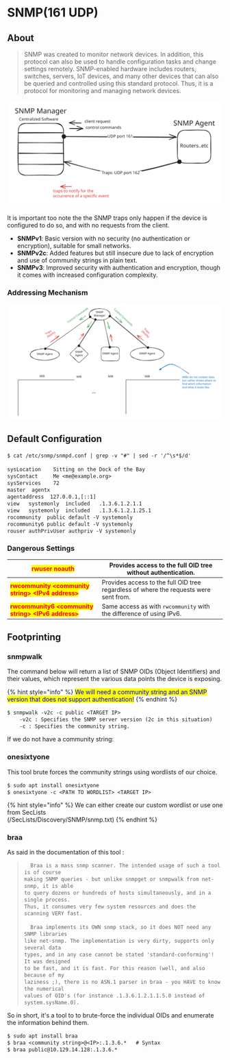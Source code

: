 # SNMP(161 UDP)

## About

> SNMP was created to monitor network devices. In addition, this protocol can also be used to handle configuration tasks and change settings remotely. SNMP-enabled hardware includes routers, switches, servers, IoT devices, and many other devices that can also be queried and controlled using this standard protocol. Thus, it is a protocol for monitoring and managing network devices.

<img src="../../../.gitbook/assets/file.excalidraw (14).svg" alt="" class="gitbook-drawing">

It is important too note the the SNMP traps only happen if the device is configured to do so, and with no requests from the client.

* **SNMPv1**: Basic version with no security (no authentication or encryption), suitable for small networks.
* **SNMPv2c**: Added features but still insecure due to lack of encryption and use of community strings in plain text.
* **SNMPv3**: Improved security with authentication and encryption, though it comes with increased configuration complexity.

### Addressing Mechanism

<img src="../../../.gitbook/assets/file.excalidraw (15).svg" alt="" class="gitbook-drawing">

## Default Configuration

```shell-session
$ cat /etc/snmp/snmpd.conf | grep -v "#" | sed -r '/^\s*$/d'

sysLocation    Sitting on the Dock of the Bay
sysContact     Me <me@example.org>
sysServices    72
master  agentx
agentaddress  127.0.0.1,[::1]
view   systemonly  included   .1.3.6.1.2.1.1
view   systemonly  included   .1.3.6.1.2.1.25.1
rocommunity  public default -V systemonly
rocommunity6 public default -V systemonly
rouser authPrivUser authpriv -V systemonly
```

### Dangerous Settings

| <mark style="color:red;">**rwuser noauth**</mark>                                    | Provides access to the full OID tree without authentication.                          |
| ------------------------------------------------------------------------------------ | ------------------------------------------------------------------------------------- |
| <mark style="color:red;">**rwcommunity \<community string> \<IPv4 address>**</mark>  | Provides access to the full OID tree regardless of where the requests were sent from. |
| <mark style="color:red;">**rwcommunity6 \<community string> \<IPv6 address>**</mark> | Same access as with `rwcommunity` with the difference of using IPv6.                  |

## Footprinting

### snmpwalk

The command below will return a list of SNMP OIDs (Object Identifiers) and their values, which represent the various data points the device is exposing.

{% hint style="info" %}
<mark style="color:blue;">We will need a community string and an SNMP version that does not support authentication!</mark>
{% endhint %}

```shell-session
$ snmpwalk -v2c -c public <TARGET IP>
    -v2c : Specifies the SNMP server version (2c in this situation)
    -c : Specifies the community string.
```

If we do not have a community string:

### onesixtyone

This tool brute forces the community strings using wordlists of our choice.

```shell-session
$ sudo apt install onesixtyone
$ onesixtyone -c <PATH TO WORDLIST> <TARGET IP>
```

{% hint style="info" %}
We can either create our custom wordlist or use one from SecLists \
(/SecLists/Discovery/SNMP/snmp.txt)
{% endhint %}

### braa

As said in the documentation of this tool :

> ```
>   Braa is a mass snmp scanner. The intended usage of such a tool is of course 
> making SNMP queries - but unlike snmpget or snmpwalk from net-snmp, it is able
> to query dozens or hundreds of hosts simultaneously, and in a single process.
> Thus, it consumes very few system resources and does the scanning VERY fast.
>   
>   Braa implements its OWN snmp stack, so it does NOT need any SNMP libraries
> like net-snmp. The implementation is very dirty, supports only several data
> types, and in any case cannot be stated 'standard-conforming'! It was designed
> to be fast, and it is fast. For this reason (well, and also because of my
> laziness ;), there is no ASN.1 parser in braa - you HAVE to know the numerical
> values of OID's (for instance .1.3.6.1.2.1.1.5.0 instead of system.sysName.0).
> ```

So in short, it's a tool to to brute-force the individual OIDs and enumerate the information behind them.

```shell-session
$ sudo apt install braa
$ braa <community string>@<IP>:.1.3.6.*   # Syntax
$ braa public@10.129.14.128:.1.3.6.*
```
